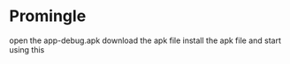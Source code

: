 # Promingle

open the app-debug.apk
download the apk file
install the apk file and start using this
